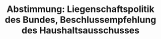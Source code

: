 ---
layout: abstimmung
title: "Abstimmung: Liegenschaftspolitik des Bundes, Beschlussempfehlung des Haushaltsausschusses"
categories:
 - Haushalt
tags:
 - Liegenschaften
 - Wohnen
 - Immobilien
abstimmung:
 legislaturperiode: 18
 bundestagssitzung: 98
 abstimmung: 7
links:
 - title: https://www.bundestag.de/parlament/plenum/abstimmung/abstimmung?id=338
   url: https://www.bundestag.de/parlament/plenum/abstimmung/abstimmung?id=338
 - title: http://www.abgeordnetenwatch.de/nachhaltige_und_zukunftsweisende_liegenschaftspolitik-1105-724.html
   url: http://www.abgeordnetenwatch.de/nachhaltige_und_zukunftsweisende_liegenschaftspolitik-1105-724.html
data:
 - title: Abstimmungsergebnis 20150327_7-data.pdf
   url: /res/abstimmungsliste/20150327_7-data.pdf
 - title: Abstimmungsergebnis 20150327_7_xls-data.csv
   url: /res/abstimmungsliste/analyses/20150327_7_xls-data.csv
documents:
 - title: Drucksache 18/03044.pdf
   url: http://dip21.bundestag.de/dip21/btd/18/030/1803044.pdf
   local: /res/abstimmungsdaten/018-098-07/1803044.pdf
 - title: Drucksache 18/03873.pdf
   url: http://dip21.bundestag.de/dip21/btd/18/038/1803873.pdf
   local: /res/abstimmungsdaten/018-098-07/1803873.pdf
preview: |
     Deutscher Bundestag
    
     98. Sitzung des Deutschen Bundestages
     am Freitag, 27.März 2015
    
     Endgültiges Ergebnis der Namentlichen Abstimmung Nr. 7
    
     Beschlussempfehlung des Haushaltsausschusses (8. Ausschuss) zu dem Antrag der
     Abgeordneten Christian Kühn (Tübingen), Dr. Tobias Lindner, Britta Haßelmann, weiterer
     Abgeordneter und der Fraktion BÜNDNIS 90/DIE GRÜNEN
     Für eine nachhaltige und zukunftsweisende Liegenschaftspolitik des Bundes
     Drucksachen 18/3044 und 18/3873
    
     Abgegebene Stimmen insgesamt:
    
     520
    
     Nicht abgegebene Stimmen:
     Ja-Stimmen:
    
     111
     410
    
     Nein-Stimmen:
    
     56
    
     Enthaltungen:
    
     54
    
     Ungültige:
    
     Berlin, den 27.03.2015
    
     0
    
     Beginn: 14:03
     Ende: 14:05
---